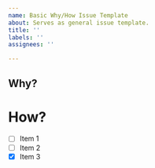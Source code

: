 ```yaml
---
name: Basic Why/How Issue Template
about: Serves as general issue template.
title: ''
labels: ''
assignees: ''

---
```


## Why?

# How?
- [ ] Item 1
- [ ] Item 2
- [x] Item 3
